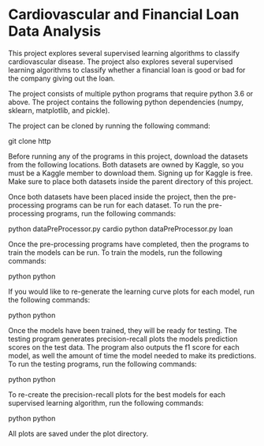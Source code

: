 # Cardiovascular and Financial Loan Data Analysis

This project explores several supervised learning algorithms to classify cardiovascular disease. The project also 
explores several supervised learning algorithms to classify whether a financial loan is good or bad for the company
giving out the loan.

The project consists of multiple python programs that require python 3.6 or above. The project contains the following 
python dependencies (numpy, sklearn, matplotlib, and pickle).

The project can be cloned by running the following command:

git clone http

Before running any of the programs in this project, download the datasets from the following locations. Both datasets
are owned by Kaggle, so you must be a Kaggle member to download them. Signing up for Kaggle is free. Make sure to 
place both datasets inside the parent directory of this project.

Once both datasets have been placed inside the project, then the pre-processing programs can be run for each dataset. 
To run the pre-processing programs, run the following commands:

python dataPreProcessor.py cardio
python dataPreProcessor.py loan


Once the pre-processing programs have completed, then the programs to train the models can be run. To train the models,
run the following commands:

python
python

If you would like to re-generate the learning curve plots for each model, run the following commands:

python
python


Once the models have been trained, they will be ready for testing. The testing program generates precision-recall plots
the models prediction scores on the test data. The program also outputs the f1 score for each model, as well the amount
of time the model needed to make its predictions. To run the testing programs, run the following commands:

python
python

To re-create the precision-recall plots for the best models for each supervised learning algorithm, run the following
commands:

python
python


All plots are saved under the plot directory.